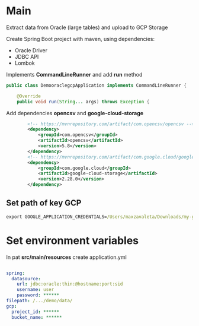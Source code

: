 # Main

Extract data from Oracle (large tables) and upload to GCP Storage

Create Spring Boot project with maven, using dependencies:

- Oracle Driver
- JDBC API
- Lombok

Implements **CommandLineRunner** and add **run** method

```java
public class DemooraclegcpApplication implements CommandLineRunner {

	@Override
	public void run(String... args) throws Exception {
```

Add dependencies **opencsv** and  **google-cloud-storage**

```xml
		<!-- https://mvnrepository.com/artifact/com.opencsv/opencsv -->
		<dependency>
			<groupId>com.opencsv</groupId>
			<artifactId>opencsv</artifactId>
			<version>5.8</version>
		</dependency>
		<!-- https://mvnrepository.com/artifact/com.google.cloud/google-cloud-storage -->
		<dependency>
			<groupId>com.google.cloud</groupId>
			<artifactId>google-cloud-storage</artifactId>
			<version>2.28.0</version>
		</dependency>
```

## Set path of key GCP

```cmd
export GOOGLE_APPLICATION_CREDENTIALS=/Users/maxzavaleta/Downloads/my-gcp-4b96b-468f767d8c9b.json
```

# Set environment variables

In pat **src/main/resources** create application.yml
```yml

spring:
  datasource:
    url: jdbc:oracle:thin:@hostname:port:sid
    username: user
    password: ******
filepath: /.../demo/data/
gcp:
  project_id: ******
  bucket_name: ******
```





